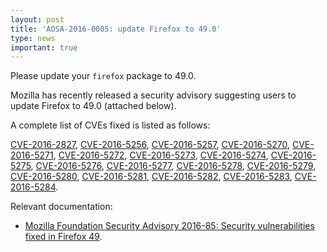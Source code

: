 ```yaml
---
layout: post
title: 'AOSA-2016-0005: update Firefox to 49.0'
type: news
important: true
---
```


Please update your `firefox` package to 49.0.

Mozilla has recently released a security advisory suggesting users to update Firefox to 49.0 (attached below).

A complete list of CVEs fixed is listed as follows:

[CVE-2016-2827](https://web.nvd.nist.gov/view/vuln/detail?vulnId=CVE-2016-2827), [CVE-2016-5256](https://web.nvd.nist.gov/view/vuln/detail?vulnId=CVE-2016-5256), [CVE-2016-5257](https://web.nvd.nist.gov/view/vuln/detail?vulnId=CVE-2016-5257), [CVE-2016-5270](https://web.nvd.nist.gov/view/vuln/detail?vulnId=CVE-2016-5270), [CVE-2016-5271](https://web.nvd.nist.gov/view/vuln/detail?vulnId=CVE-2016-5271), [CVE-2016-5272](https://web.nvd.nist.gov/view/vuln/detail?vulnId=CVE-2016-5272), [CVE-2016-5273](https://web.nvd.nist.gov/view/vuln/detail?vulnId=CVE-2016-5273), [CVE-2016-5274](https://web.nvd.nist.gov/view/vuln/detail?vulnId=CVE-2016-5274), [CVE-2016-5275](https://web.nvd.nist.gov/view/vuln/detail?vulnId=CVE-2016-5275), [CVE-2016-5276](https://web.nvd.nist.gov/view/vuln/detail?vulnId=CVE-2016-5276), [CVE-2016-5277](https://web.nvd.nist.gov/view/vuln/detail?vulnId=CVE-2016-5277), [CVE-2016-5278](https://web.nvd.nist.gov/view/vuln/detail?vulnId=CVE-2016-5278), [CVE-2016-5279](https://web.nvd.nist.gov/view/vuln/detail?vulnId=CVE-2016-5279), [CVE-2016-5280](https://web.nvd.nist.gov/view/vuln/detail?vulnId=CVE-2016-5280), [CVE-2016-5281](https://web.nvd.nist.gov/view/vuln/detail?vulnId=CVE-2016-5281), [CVE-2016-5282](https://web.nvd.nist.gov/view/vuln/detail?vulnId=CVE-2016-5282), [CVE-2016-5283](https://web.nvd.nist.gov/view/vuln/detail?vulnId=CVE-2016-5283), [CVE-2016-5284](https://web.nvd.nist.gov/view/vuln/detail?vulnId=CVE-2016-5284).

Relevant documentation:

- [Mozilla Foundation Security Advisory 2016-85: Security vulnerabilities fixed in Firefox 49](https://www.mozilla.org/en-US/security/advisories/mfsa2016-85/).